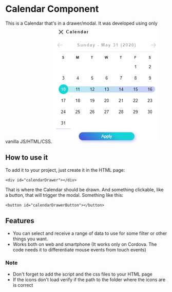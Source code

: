 # Calendar Component
This is a Calendar that's in a drawer/modal. It was developed using only vanilla JS/HTML/CSS.
<img alt="Calendar Modal" src="./public/calendar.png"/>

## How to use it
To add it to your project, just create it in the HTML page:

```
<div id="calendarDrawer"></div>
```

That is where the Calendar should be drawn.
And something clickable, like a button, that will trigger the modal. Something like this:

```
<button id="calendarDrawerButton"></button>
```

## Features
* You can select and receive a range of data to use for some filter or other things you want.
* Works both on web and smartphone (It works only on Cordova. The code needs it to differentiate mouse events from touch events)

### Note
* Don't forget to add the script and the css files to your HTML page
* If the icons don't load verify if the path to the folder where the icons are is correct